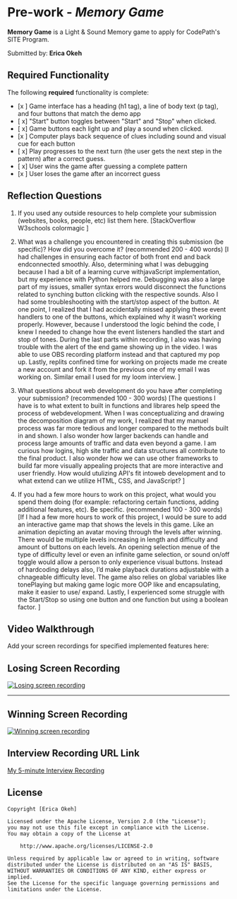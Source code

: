 # Pre-work - *Memory Game*

**Memory Game** is a Light & Sound Memory game to apply for CodePath's SITE Program. 

Submitted by: **Erica Okeh**


## Required Functionality

The following **required** functionality is complete:

* [x ] Game interface has a heading (h1 tag), a line of body text (p tag), and four buttons that match the demo app
* [ x] "Start" button toggles between "Start" and "Stop" when clicked. 
* [ x] Game buttons each light up and play a sound when clicked. 
* [x ] Computer plays back sequence of clues including sound and visual cue for each button
* [ x] Play progresses to the next turn (the user gets the next step in the pattern) after a correct guess. 
* [ x] User wins the game after guessing a complete pattern
* [x ] User loses the game after an incorrect guess

## Reflection Questions
1. If you used any outside resources to help complete your submission (websites, books, people, etc) list them here. 
[StackOverflow
W3schools
colormagic
]

3. What was a challenge you encountered in creating this submission (be specific)? How did you overcome it? (recommended 200 - 400 words) 
[I had challenges in ensuring each factor of both front end and back endconnected smoothly. Also, determining what I was debugging because I had a bit of a learning curve withjavaScript implementation, but my experience with Python helped me. Debugging was also a large part of my issues, smaller syntax errors would disconnect the functions related to synching button clicking with the respective sounds. Also I had some troubleshooting with the start/stop aspect of the button. At one point, I realized that I had accidentally missed applying these event handlers to one of the buttons, which explained why it wasn’t working properly. However, because I understood the logic behind the code, I knew I needed to change how the event listeners handled the start and stop of tones. During the last parts within recording, I also was having trouble with the alert of the end game showing up in the video. I was able to use OBS recording platform instead and that captured my pop up. Lastly, replits confined time for working on projects made me create a new account and fork it from the previous one of my email I was working on. Similar email I used for my loom interview. 
  ]

4. What questions about web development do you have after completing your submission? (recommended 100 - 300 words) 
[The questions I have is to what extent to built in functions and librares help speed the process of webdevelopment. When I was conceptualizing and drawing the decomposition diagram of my work, I realized that my manuel process was far more tedious and longer compared to the methods built in and shown. I also wonder how larger backends can handle and process large amounts of traffic and data even beyond a game. I am curious how logins, high site traffic and data structures all contribute to the final product. I also wonder how we can use other frameworks to build far more visually appealing projects that are more interactive and user friendly. How would utulizing API's fit intoweb development and to what extend can we utilize HTML, CSS, and JavaScript? ]

5. If you had a few more hours to work on this project, what would you spend them doing (for example: refactoring certain functions, adding additional features, etc). Be specific. (recommended 100 - 300 words) 
[If I had a few more hours to work of this project, I would be sure to add an interactive game map that shows the levels in this game. Like an animation depicting an avatar moving through the levels after winning. There would be multiple levels increasing in length and difficulty and amount of buttons on each levels. An opening selection menue of the type of difficulty level or even an infinite game selection, or sound on/off toggle would allow a person to only experience visual buttons. Instead of hardcoding delays also, I’d make playback durations adjustable with a chnageable difficulty level. The game also relies on global variables like tonePlaying but making game logic more OOP like and encapsulating, make it easier to use/ expand. Lastly, I experienced some struggle with the Start/Stop so using one button and one function but using a boolean factor.  ]

## Video Walkthrough 

Add your screen recordings for specified implemented features here:
## Losing Screen Recording

[![Losing screen recording](https://s7.ezgif.com/tmp/ezgif-794a8f509f9336.gif)](https://drive.google.com/file/d/1weKYTJplOH8ldLYGTwxUPz14ltjkr-Wj/view?usp=sharing)

---

## Winning Screen Recording

[![Winning screen recording](https://s7.ezgif.com/tmp/ezgif-794a8f509f9336.gif)](https://drive.google.com/file/d/1HCVHi3qc9nMZO2sZxaVINxzP6QXwTS00/view?usp=sharing)

## Interview Recording URL Link

[My 5-minute Interview Recording](https://www.loom.com/share/9fd0ae2d15c244e8bbad878f5cfc000a?sid=a837e59f-5ddf-4993-82aa-dee88984f909)



## License

    Copyright [Erica Okeh]

    Licensed under the Apache License, Version 2.0 (the "License");
    you may not use this file except in compliance with the License.
    You may obtain a copy of the License at

        http://www.apache.org/licenses/LICENSE-2.0

    Unless required by applicable law or agreed to in writing, software
    distributed under the License is distributed on an "AS IS" BASIS,
    WITHOUT WARRANTIES OR CONDITIONS OF ANY KIND, either express or implied.
    See the License for the specific language governing permissions and
    limitations under the License.